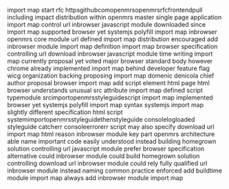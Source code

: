import map start rfc httpsgithubcomopenmrsopenmrsrfcfrontendpull including impact distribution within openmrs master single page application import map control url inbrowser javascript module downloaded since import map supported browser yet systemjs polyfill import map inbrowser openmrs core module url defined import map distribution encouraged add inbrowser module import map definition import map browser specification controlling url download inbrowser javascript module time writing import map currently proposal yet voted major browser standard body however chrome already implemented import map behind developer feature flag wicg organization backing proposing import map domenic denicola chief author proposal browser import map add script element html page html browser understands unusual src attribute import map defined script typemodule srcimportopenmrsstyleguidescript import map implemented browser yet systemjs polyfill import map syntax systemjs import map slightly different specification html script systemimportopenmrsstyleguidethenstyleguide consolelogloaded styleguide catcherr consoleerrorerr script may also specify download url import map html reason inbrowser module key part openmrs architecture able name important code easily understood instead building homegrown solution controlling url javascript module prefer browser specification alternative could inbrowser module could build homegrown solution controlling download url inbrowser module could rely fully qualified url inbrowser module instead naming common practice enforced add buildtime module import map always add inbrowser module import map